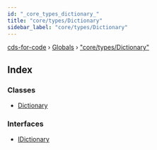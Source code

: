 ```yaml
---
id: "_core_types_dictionary_"
title: "core/types/Dictionary"
sidebar_label: "core/types/Dictionary"
---
```


[cds-for-code](../index.md) › [Globals](../globals.md) › ["core/types/Dictionary"](_core_types_dictionary_.md)

## Index

### Classes

* [Dictionary](../classes/_core_types_dictionary_.dictionary.md)

### Interfaces

* [IDictionary](../interfaces/_core_types_dictionary_.idictionary.md)
